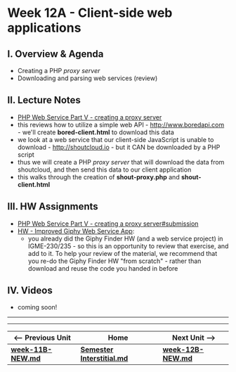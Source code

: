 # Week 12A - Client-side web applications

## I. Overview & Agenda
 - Creating a PHP *proxy server*
 - Downloading and parsing web services (review)

## II. Lecture Notes
 - [PHP Web Service Part V - creating a proxy server](https://github.com/tonethar/IGME-330-Master/blob/master/notes/HW-php-web-service-5.md)
  - this reviews how to utilize a simple web API - http://www.boredapi.com - we'll create **bored-client.html** to download this data
  - we look at a web service that our client-side JavaScript is unable to download - http://shoutcloud.io - but it CAN be downloaded by a PHP script
  - thus we will create a PHP *proxy server* that will download the data from shoutcloud, and then send this data to our client application
  - this walks through the creation of **shout-proxy.php** and **shout-client.html**

## III. HW Assignments

 - [PHP Web Service Part V - creating a proxy server#submission](https://github.com/tonethar/IGME-330-Master/blob/master/notes/HW-php-web-service-5.md#submission)
 - [HW - Improved Giphy Web Service App](https://github.com/tonethar/IGME-330-Master/blob/master/notes/HW-improved-gif-finder.md):
   - you already did the Giphy Finder HW (and a web service project) in IGME-230/235 - so this is an opportunity to review that exercise, and add to it. To help your review of the material, we recommend that you re-do the Giphy Finder HW "from scratch" - rather than download and reuse the code you handed in before

## IV. Videos

- coming soon!

<hr><hr>

| <-- Previous Unit | Home | Next Unit -->
| --- | --- | --- 
| [**week-11B-NEW.md**](week-11B-NEW.md)    |  [**Semester Interstitial.md**](interstitial.md) | [**week-12B-NEW.md**](week-12B-NEW.md)
